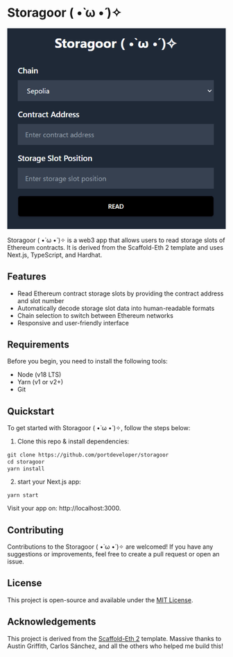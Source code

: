# Storagoor ( •̀ ω •́ )✧

![storagoor](storagoor.png)

Storagoor ( •̀ ω •́ )✧ is a web3 app that allows users to read storage slots of Ethereum contracts.   It is derived from the Scaffold-Eth 2 template and uses Next.js, TypeScript, and Hardhat.

## Features

- Read Ethereum contract storage slots by providing the contract address and slot number
- Automatically decode storage slot data into human-readable formats
- Chain selection to switch between Ethereum networks
- Responsive and user-friendly interface

## Requirements

Before you begin, you need to install the following tools:

- Node (v18 LTS)
- Yarn (v1 or v2+)
- Git

## Quickstart

To get started with Storagoor ( •̀ ω •́ )✧, follow the steps below:

1. Clone this repo & install dependencies:

```
git clone https://github.com/portdeveloper/storagoor
cd storagoor
yarn install
```

2. start your Next.js app:

```
yarn start
```

Visit your app on: http://localhost:3000. 

## Contributing

Contributions to the Storagoor ( •̀ ω •́ )✧ are welcomed! If you have any suggestions or improvements, feel free to create a pull request or open an issue.

## License

This project is open-source and available under the [MIT License](LICENSE).

## Acknowledgements

This project is derived from the [Scaffold-Eth 2](https://github.com/scaffold-eth/se-2.git) template.
Massive thanks to Austin Griffith, Carlos Sánchez, and all the others who helped me build this!